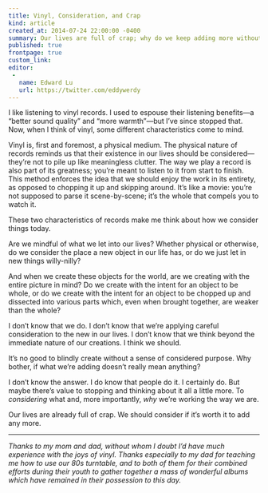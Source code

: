 ```yaml
---
title: Vinyl, Consideration, and Crap
kind: article
created_at: 2014-07-24 22:00:00 -0400
summary: Our lives are full of crap; why do we keep adding more without considering it?
published: true
frontpage: true
custom_link: 
editor:
 -
   name: Edward Lu
   url: https://twitter.com/eddywerdy
---
```


I like listening to vinyl records. I used to espouse their listening benefits—a “better sound quality” and “more warmth”—but I’ve since stopped that. Now, when I think of vinyl, some different characteristics come to mind.

Vinyl is, first and foremost, a physical medium. The physical nature of records reminds us that their existence in our lives should be considered—they’re not to pile up like meaningless clutter. The way we play a record is also part of its greatness; you’re meant to listen to it from start to finish. This method enforces the idea that we should enjoy the work in its entirety, as opposed to chopping it up and skipping around. It’s like a movie: you’re not supposed to parse it scene-by-scene; it’s the whole that compels you to watch it.

These two characteristics of records make me think about how we consider things today.

Are we mindful of what we let into our lives? Whether physical or otherwise, do we consider the place a new object in our life has, or do we just let in new things willy-nilly?

And when we create these objects for the world, are we creating with the entire picture in mind? Do we create with the intent for an object to be whole, or do we create with the intent for an object to be chopped up and dissected into various parts which, even when brought together, are weaker than the whole?

I don’t know that we do. I don’t know that we’re applying careful consideration to the new in our lives. I don’t know that we think beyond the immediate nature of our creations. I think we should.

It’s no good to blindly create without a sense of considered purpose. Why bother, if what we’re adding doesn’t really mean anything?

I don’t know the answer. I do know that people do it. I certainly do. But maybe there’s value to stopping and thinking about it all a little more. To *considering* what and, more importantly, *why* we’re working the way we are.

Our lives are already full of crap. We should consider if it’s worth it to add any more.

***

*Thanks to my mom and dad, without whom I doubt I’d have much experience with the joys of vinyl. Thanks especially to my dad for teaching me how to use our 80s turntable, and to both of them for their combined efforts during their youth to gather together a mass of wonderful albums which have remained in their possession to this day.*